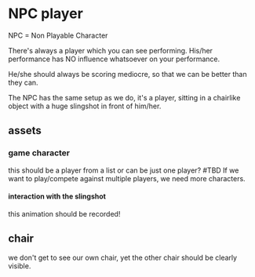 # NPC player

NPC = Non Playable Character

There's always a player which you can see performing.
His/her performance has NO influence whatsoever on your performance.

He/she should always be scoring mediocre, so that we can be better than they can.

The NPC has the same setup as we do, it's a player, sitting in a chairlike object with a huge slingshot in front of him/her.

## assets

### game character

this should be a player from a list or can be just one player? #TBD 
If we want to play/compete against multiple players, we need more characters.

#### interaction with the slingshot
this animation should be recorded! 

## chair

we don't get to see our own chair, yet the other chair should be clearly visible.
